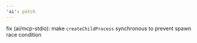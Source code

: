 ```yaml
---
'ai': patch
---
```


fix (ai/mcp-stdio): make `createChildProcess` synchronous to prevent spawn race condition
